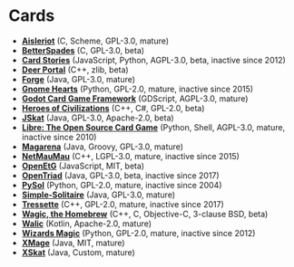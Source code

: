 [comment]: # (autogenerated content, do not edit)
# Cards

- **[Aisleriot](../aisleriot.md)** (C, Scheme, GPL-3.0, mature)
- **[BetterSpades](../betterspades.md)** (C, GPL-3.0, beta)
- **[Card Stories](../card_stories.md)** (JavaScript, Python, AGPL-3.0, beta, inactive since 2012)
- **[Deer Portal](../deer_portal.md)** (C++, zlib, beta)
- **[Forge](../forge.md)** (Java, GPL-3.0, mature)
- **[Gnome Hearts](../gnome_hearts.md)** (Python, GPL-2.0, mature, inactive since 2015)
- **[Godot Card Game Framework](../godot_card_game_framework.md)** (GDScript, AGPL-3.0, mature)
- **[Heroes of Civilizations](../heroes_of_civilizations.md)** (C++, C#, GPL-2.0, beta)
- **[JSkat](../jskat.md)** (Java, GPL-3.0, Apache-2.0, beta)
- **[Libre: The Open Source Card Game](../libre_the_open_source_card_game.md)** (Python, Shell, AGPL-3.0, mature, inactive since 2010)
- **[Magarena](../magarena.md)** (Java, Groovy, GPL-3.0, mature)
- **[NetMauMau](../netmaumau.md)** (C++, LGPL-3.0, mature, inactive since 2015)
- **[OpenEtG](../openetg.md)** (JavaScript, MIT, beta)
- **[OpenTriad](../opentriad.md)** (Java, GPL-3.0, beta, inactive since 2017)
- **[PySol](../pysol.md)** (Python, GPL-2.0, mature, inactive since 2004)
- **[Simple-Solitaire](../simple-solitaire.md)** (Java, GPL-3.0, mature)
- **[Tressette](../tressette.md)** (C++, GPL-2.0, mature, inactive since 2017)
- **[Wagic, the Homebrew](../wagic_the_homebrew.md)** (C++, C, Objective-C, 3-clause BSD, beta)
- **[Walic](../walic.md)** (Kotlin, Apache-2.0, mature)
- **[Wizards Magic](../wizards_magic.md)** (Python, GPL-2.0, mature, inactive since 2012)
- **[XMage](../xmage.md)** (Java, MIT, mature)
- **[XSkat](../xskat.md)** (Java, Custom, mature)